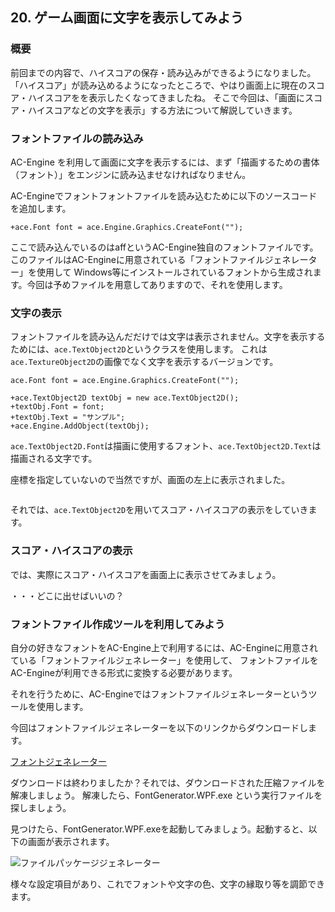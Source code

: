 ﻿## 20. ゲーム画面に文字を表示してみよう

### 概要

前回までの内容で、ハイスコアの保存・読み込みができるようになりました。
「ハイスコア」が読み込めるようになったところで、やはり画面上に現在のスコア・ハイスコアをを表示したくなってきましたね。
そこで今回は、「画面にスコア・ハイスコアなどの文字を表示」する方法について解説していきます。

### フォントファイルの読み込み

AC-Engine を利用して画面に文字を表示するには、まず「描画するための書体（フォント）」をエンジンに読み込ませなければなりません。

AC-Engineでフォントフォントファイルを読み込むために以下のソースコードを追加します。

```
+ace.Font font = ace.Engine.Graphics.CreateFont("");
```

ここで読み込んでいるのはaffというAC-Engine独自のフォントファイルです。このファイルはAC-Engineに用意されている「フォントファイルジェネレーター」を使用して
Windows等にインストールされているフォントから生成されます。今回は予めファイルを用意してありますので、それを使用します。

### 文字の表示

フォントファイルを読み込んだだけでは文字は表示されません。文字を表示するためには、```ace.TextObject2D```というクラスを使用します。
これは```ace.TextureObject2D```の画像でなく文字を表示するバージョンです。

```
ace.Font font = ace.Engine.Graphics.CreateFont("");

+ace.TextObject2D textObj = new ace.TextObject2D();
+textObj.Font = font;
+textObj.Text = "サンプル";
+ace.Engine.AddObject(textObj);
```

```ace.TextObject2D.Font```は描画に使用するフォント、```ace.TextObject2D.Text```は描画される文字です。

座標を指定していないので当然ですが、画面の左上に表示されました。

![]()

それでは、```ace.TextObject2D```を用いてスコア・ハイスコアの表示をしていきます。


### スコア・ハイスコアの表示

では、実際にスコア・ハイスコアを画面上に表示させてみましょう。

・・・どこに出せばいいの？


### フォントファイル作成ツールを利用してみよう

自分の好きなフォントをAC-Engine上で利用するには、AC-Engineに用意されている「フォントファイルジェネレーター」を使用して、
フォントファイルをAC-Engineが利用できる形式に変換する必要があります。

それを行うために、AC-Engineではフォントファイルジェネレーターというツールを使用します。

今回はフォントファイルジェネレーターを以下のリンクからダウンロードします。

[フォントジェネレーター](Common/FontGenerator.zip?raw=true)

ダウンロードは終わりましたか？それでは、ダウンロードされた圧縮ファイルを解凍しましょう。
解凍したら、FontGenerator.WPF.exe という実行ファイルを探しましょう。

見つけたら、FontGenerator.WPF.exeを起動してみましょう。起動すると、以下の画面が表示されます。

![ファイルパッケージジェネレーター](img/20_fontgenerator.png)

様々な設定項目があり、これでフォントや文字の色、文字の縁取り等を調節できます。


